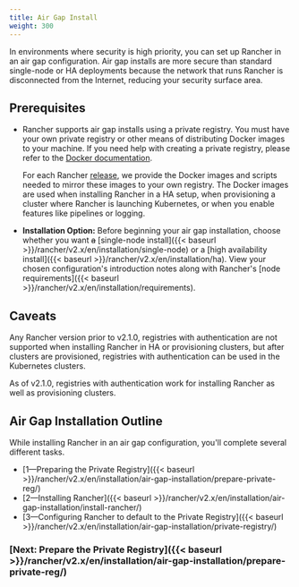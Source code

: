 ```yaml
---
title: Air Gap Install
weight: 300
---
```

In environments where security is high priority, you can set up Rancher in an air gap configuration. Air gap installs are more secure than standard single-node or HA deployments because the network that runs Rancher is disconnected from the Internet, reducing your security surface area.

## Prerequisites

- Rancher supports air gap installs using a private registry. You must have your own private registry or other means of distributing Docker images to your machine. If you need help with creating a private registry, please refer to the [Docker documentation](https://docs.docker.com/registry/).

    For each Rancher [release](https://github.com/rancher/rancher/releases), we provide the Docker images and scripts needed to mirror these images to your own registry. The Docker images are used when installing Rancher in a HA setup, when provisioning a cluster where Rancher is launching Kubernetes, or when you enable features like pipelines or logging.

- **Installation Option:** Before beginning your air gap installation, choose whether you want ~~a~~ [single-node install]({{< baseurl >}}/rancher/v2.x/en/installation/single-node) or a [high availability install]({{< baseurl >}}/rancher/v2.x/en/installation/ha). View your chosen configuration's introduction notes along with Rancher's [node requirements]({{< baseurl >}}/rancher/v2.x/en/installation/requirements).

## Caveats

Any Rancher version prior to v2.1.0, registries with authentication are not supported when installing Rancher in HA or provisioning clusters, but after clusters are provisioned, registries with authentication can be used in the Kubernetes clusters.

As of v2.1.0, registries with authentication work for installing Rancher as well as provisioning clusters.

## Air Gap Installation Outline

While installing Rancher in an air gap configuration, you'll complete several different tasks.

- [1—Preparing the Private Registry]({{< baseurl >}}/rancher/v2.x/en/installation/air-gap-installation/prepare-private-reg/)
- [2—Installing Rancher]({{< baseurl >}}/rancher/v2.x/en/installation/air-gap-installation/install-rancher/)
- [3—Configuring Rancher to default to the Private Registry]({{< baseurl >}}/rancher/v2.x/en/installation/air-gap-installation/private-registry/)


### [Next: Prepare the Private Registry]({{< baseurl >}}/rancher/v2.x/en/installation/air-gap-installation/prepare-private-reg/)
